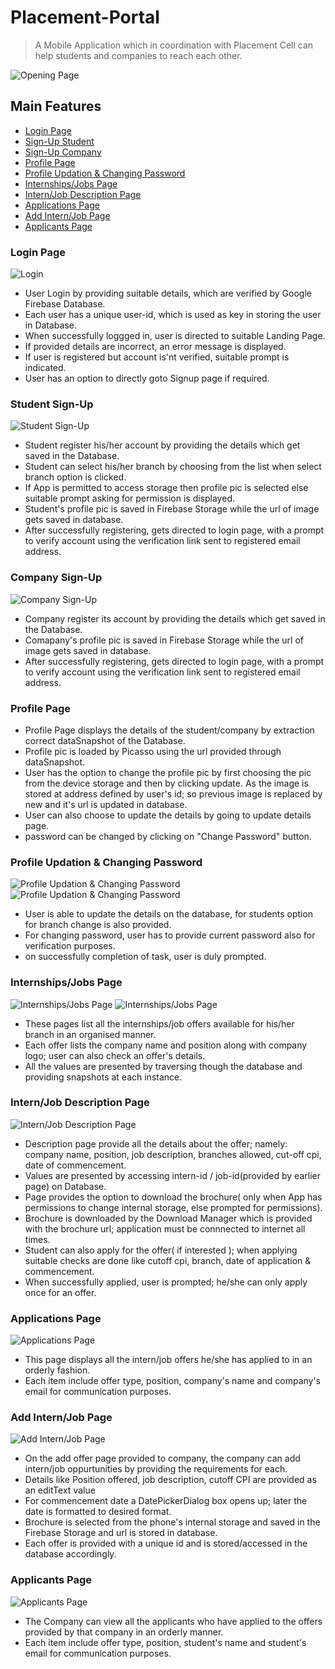 # Placement-Portal
> A Mobile Application which in coordination with Placement Cell can help students and companies to reach each other.

![Opening Page](https://github.com/Harshal-13/Placement-Portal/blob/master/Placement/app/appImages/start_screen.jpg)

## Main Features
- [Login Page](#login-page)
- [Sign-Up Student](#student-sign-up)
- [Sign-Up Company](#company-sign-up)
- [Profile Page](#profile-page)
- [Profile Updation & Changing Password](#profile-updation--changing-password)
- [Internships/Jobs Page](#internshipsjobs-page)
- [Intern/Job Description Page](#internjob-description-page)
- [Applications Page](#applications-page)
- [Add Intern/Job Page](#add-internjob-page)
- [Applicants Page](#applicants-page)

### Login Page
![Login](https://github.com/Harshal-13/Placement-Portal/blob/master/Placement/app/appImages/login_student.jpg)
- User Login by providing suitable details, which are verified by Google Firebase Database.
- Each user has a unique user-id, which is used as key in storing the user in Database.
- When successfully loggged in, user is directed to suitable Landing Page.
- If provided details are incorrect, an error message is displayed.
- If user is registered but account is'nt verified, suitable prompt is indicated.
- User has an option to directly goto Signup page if required.

### Student Sign-Up 
![Student Sign-Up](https://github.com/Harshal-13/Placement-Portal/blob/master/Placement/app/appImages/signup_student.jpg)
- Student register his/her account by providing the details which get saved in the Database.
- Student can select his/her branch by choosing from the list when select branch option is clicked.
- If App is permitted to access storage then profile pic is selected else suitable prompt asking for permission is displayed.
- Student's profile pic is saved in Firebase Storage while the url of image gets saved in database.
- After successfully registering, gets directed to login page, with a prompt to verify account using the verification link sent to registered email address.

### Company Sign-Up
![Company Sign-Up](https://github.com/Harshal-13/Placement-Portal/blob/master/Placement/app/appImages/signup_company.jpg)
- Company register its account by providing the details which get saved in the Database.
- Comapany's profile pic is saved in Firebase Storage while the url of image gets saved in database.
- After successfully registering, gets directed to login page, with a prompt to verify account using the verification link sent to registered email address.

### Profile Page
- Profile Page displays the details of the student/company by extraction correct dataSnapshot of the Database.
- Profile pic is loaded by Picasso using the url provided through dataSnapshot.
- User has the option to change the profile pic by first choosing the pic from the device storage and then by clicking update. As the image is stored at address defined by user's id; so previous image is replaced by new and it's url is updated in database.
- User can also choose to update the details by going to update details page.
- password can be changed by clicking on "Change Password" button.

### Profile Updation & Changing Password
![Profile Updation & Changing Password](https://github.com/Priyansh2024/PlacementHub/blob/master/profile_update%20(1)_page-0001.jpg)
![Profile Updation & Changing Password](https://github.com/Harshal-13/Placement-Portal/blob/master/Placement/app/appImages/change_password.jpg)
- User is able to update the details on the database, for students option for branch change is also provided.
- For changing password, user has to provide current password also for verification purposes.
- on successfully completion of task, user is duly prompted.

### Internships/Jobs Page
![Internships/Jobs Page](https://github.com/Harshal-13/Placement-Portal/blob/master/Placement/app/appImages/internships.jpg)
![Internships/Jobs Page](https://github.com/Harshal-13/Placement-Portal/blob/master/Placement/app/appImages/jobs.jpg)
- These pages list all the internships/job offers available for his/her branch in an organised manner.
- Each offer lists the company name and position along with company logo; user can also check an offer's details.
- All the values are presented by traversing though the database and providing snapshots at each instance.

### Intern/Job Description Page
![Intern/Job Description Page](https://github.com/Harshal-13/Placement-Portal/blob/master/Placement/app/appImages/intern_description.jpg)
- Description page provide all the details about the offer; namely: company name, position, job description, branches allowed, cut-off cpi, date of commencement.
- Values are presented by accessing intern-id / job-id(provided by earlier page) on Database.
- Page provides the option to download the brochure( only when App has permissions to change internal storage, else prompted for permissions).
- Brochure is downloaded by the Download Manager which is provided with the brochure url; application must be connnected to internet all times.
- Student can also apply for the offer( if interested ); when applying suitable checks are done like cutoff cpi, branch, date of application & commencement.
- When successfully applied, user is prompted; he/she can only apply once for an offer.

### Applications Page
![Applications Page](https://github.com/Harshal-13/Placement-Portal/blob/master/Placement/app/appImages/applications.jpg)
- This page displays all the intern/job offers he/she has applied to in an orderly fashion.
- Each item include offer type, position, company's name and company's email for communication purposes.

### Add Intern/Job Page
![Add Intern/Job Page](https://github.com/Harshal-13/Placement-Portal/blob/master/Placement/app/appImages/applicants.jpg)
- On the add offer page provided to company, the company can add intern/job oppurtunities by providing the requirements for each.
- Details like Position offered, job description, cutoff CPI are provided as an editText value
- For commencement date a DatePickerDialog box opens up; later the date is formatted to desired format.
- Brochure is selected from the phone's internal storage and saved in the Firebase Storage and url is stored in database.
- Each offer is provided with a unique id and is stored/accessed in the database accordingly.

### Applicants Page
![Applicants Page](https://github.com/Harshal-13/Placement-Portal/blob/master/Placement/app/appImages/applicants.jpg)
- The Company can view all the applicants who have applied to the offers provided by that company in an orderly manner.
- Each item include offer type, position, student's name and student's email for communication purposes.
